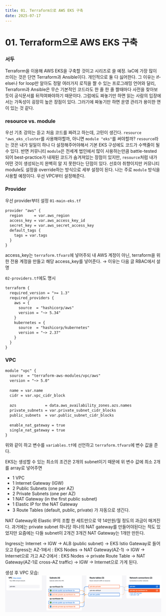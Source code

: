 ```yaml
---
title: 01. Terraform으로 AWS EKS 구축
date: 2025-07-17
---
```

# 01. Terraform으로 AWS EKS 구축
### 서두
Terraform을 이용해 AWS EKS을 구축할 것이고 시리즈로 쓸 예정.
IaC에 가장 많이 쓰이는 것은 단연 Terraform과 Ansible이다.
개인적으로 둘 다 싫어한다.
그 이유는 if-else나 for loop만 알아도 정말 여러가지 로직을 짤 수 있는 프로그래밍 언어와 달리,
Terraform과 Ansible은 무슨 기본적인 코드라도 한 줄 한 줄 짤때마다 사전을 찾아보듯이 공식문서를 뒤적여봐야하기 때문이다.
그럼에도 짜놓기만 하면 읽는 사람의 입장에서는 가독성이 굉장히 높은 장점이 있다.
그러기에 짜놓기만 하면 운영 관리가 용이한 면이 있는 것 같다.
### resource vs. module
우선 기초 강의는 듣고 처음 코드를 짜려고 하는데, 고민이 생긴다.
`resource "aws_eks_cluster`를 사용해야할까, 아니면 `module "eks"`를 써야할까?
`resource`라는 것은 내가 일일이 하나 다 설정해주어야해서 기본 EKS 구성에도 코드가 수백줄이 될 수 있다.
반면 커뮤니티 `module`은 전세계 법인에서 많이 사용하는만큼 battle-tested 되어 best-practice가 내재된 코드가 숨겨져있는 장점이 있지만, `resource`처럼 내가 어떤 것이 생성되는지 완벽히 알 지 못한다는 단점이 있다.
선호야 취향이지만 커뮤니티 module도 설정을 override하는 방식으로 세부 설정이 된다.
나는 주로 `module` 방식을 사용할 예정이다.
우선 VPC부터 설정해준다.

### Provider
우선 provider부터 설정
`01-main-eks.tf`

```hcl
provider "aws" {
  region     = var.aws_region
  access_key = var.aws_access_key_id
  secret_key = var.aws_secret_access_key
  default_tags {
    tags = var.tags
  }
}
```

access_key는 `terraform.tfvars`에 넣어주되 내 AWS 계정이 아닌, terraform을 위한 전용 계정을 만들고 해당 access_key를 넣어준다. → 이유는 다음 글 RBAC에서 설명

`02-providers.tf`에도 명시

```hcl
terraform {
  required_version = ">= 1.3"
  required_providers {
    aws = {
      source  = "hashicorp/aws"
      version = "~> 5.34"
    }
    kubernetes = {
      source  = "hashicorp/kubernetes"
      version = "~> 2.37"
    }
  }
}
```

### VPC
```hcl ln:true
module "vpc" {
  source  = "terraform-aws-modules/vpc/aws"
  version = "~> 5.0"
  
  name = var.name
  cidr = var.vpc_cidr_block
  
  azs             = data.aws_availability_zones.azs.names
  private_subnets = var.private_subnet_cidr_blocks
  public_subnets  = var.public_subnet_cidr_blocks
  
  enable_nat_gateway = true
  single_nat_gateway = true
}
```

위와 같이 하고 변수를 `variables.tf`에 선언하고 `terraform.tfvars`에 변수 값을 준다.

EKS는 생성할 수 있는 최소의 조건은 2개의 subnet이기 때문에 위 변수 값에 최소 2개를 array로 넣어주면

- 1 VPC
- 1 Internet Gateway (IGW)
- 2 Public Subnets (one per AZ)
- 2 Private Subnets (one per AZ)
- 1 NAT Gateway (in the first public subnet)
- 1 Elastic IP for the NAT Gateway
- 3 Route Tables (default, public, private)
가 자동으로 생긴다.

NAT Gateway와 Elastic IP의 조합 한 세트만으로 약 14만원/월 정도의 과금이 매겨진다.
과거에는 private subnet 하나당 하나의 NAT gateway를 만들어야된다는 적도 있었지만 요즘에는 다들 subnet이 2개건 3개건 NAT Gateway는 1개만 만든다.

Ingress는
	Internet → IGW → ALB (public subnet) → EKS Istio Gateway로 들어오고
Egress는
	AZ-1에서 : EKS Nodes → NAT Gateway(AZ-1) → IGW → Internet으로 가고
	AZ-2에서 : EKS Nodes → private Route Table → NAT Gateway(AZ-1로 cross-AZ traffic) → IGW → Internet으로 가게 된다.

생성 후 VPC 모습:
![](./_images/Pasted%20image%2020250717150331.png)